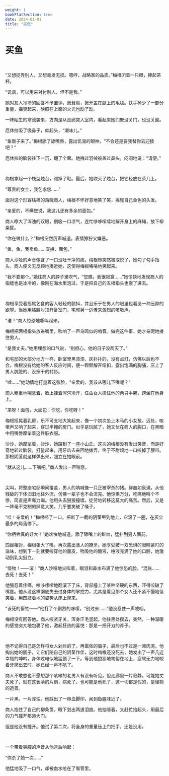 ```yaml
---
weight: 1
bookFlatSection: true
date: 2024-01-01
title: "买鱼"
---
```


# 买鱼

<br/>

“又想捉弄别人，又想毫发无损。嗯哼，战略家的品质。”梅根闭着一只眼，捧起茶杯。

“讥讽，可以用来对付别人，但不是我。”

她对友人冷冷的回答不予置评，耸耸肩，掀开盖在腿上的毛毯。扶手椅少了一部分重量，摇晃起来，映照在上面的火光也动了动。

一阵陌生的寒流袭来，方向是从走廊突入室内，看起来她们既没关门，也没关窗。

厄休拉吸了吸鼻子，仰起头，“潮味儿。”

“鱼贩子来了。”梅根舔了舔嘴唇，露出饥渴的眼神，“不会还是要我替你去迎接吧？”

厄休拉的脑袋往下一沉，翻了个面。她拽过羽绒被盖过鼻头，闷闷地说：“请便。”

<br/>

梅根拿起一个枝型烛台，踢掉了鞋。最后，她吹灭了烛台，把它轻放在茶几上。

“尊贵的女士，我乞求您……”

面对这个形容枯槁的落魄商人，梅根不怀好意地笑了笑，摇晃自己金色的头发。

“亲爱的，不瞒您说，我这儿还有多余的面包。”

商人睁大了浑浊的双眼，倒吸一口凉气，连忙哆哆嗦嗦地解开身上的麻绳，放下柳条筐。

“你在做什么？”梅根突然厉声喊道，表情狰狞又嫌恶。

“鱼，鱼，我卖鱼……交换，面包。”

商人沙哑的声音像含了一口没吐干净的痰。梅根却突然被取悦了，她勾了勾手指头，商人便义无反顾地凑近她，这使得梅根咯咯地笑起来。

“我不要那个。”她往商人的脖子里吹气，“您瞧，我很寂寞……”她愉快地发现商人的指缝也是冰冷的，像刚在海水里泡过，于是把自己的五根指头也嵌了进去。

<br/>

梅根享受着摇尾乞食的客人轻轻的颤抖，并且乐于在男人的眼里也看见一种压抑的欲望。当她用胳膊肘顶开卧室门，宅邸另一边传来激烈的咳嗽声。

“谁？”商人惊恐地嘶叫起来。

梅根把两根指头放进嘴里，吹响了一声鸟鸣似的哨音。做完这件事，她才亲昵地搂住男人。

“是我丈夫。”她用埋怨的口气说，“别担心，他的日子没两天了。”

和宅邸的大部分地方一样，卧室里黑漆漆、灰扑扑的，没有点灯，仿佛以后也不会。梅根没有给她的客人反应时间，便一颗颗解开纽扣，露出饱满的胸脯，压上了男人肮脏的、没擦干的衬衫。

“嘘……”她动情地打量着这张脸，“亲爱的，我该从哪儿下嘴呢？”

商人粗重地喘息着，脸上挂着涔涔冷汗，任由女人擒住他的两只手腕，跨坐在他身上。

“来呀！面包，大面包！你吃，你吃呀！”

梅根摇晃着乳房，乐不可支地大笑起来，像一个初次坐上木马的小女孩。远处，咳嗽声又响了起来，穿过半掩的房门。似乎是玩腻了，她又伏在商人的胸口，在黑暗中用嘴唇摩挲着这件脏衣服。

沙沙，她摩挲着，沙沙，她蹭到了一座小山丘。这次的梅根没有发出笑音，而是好奇地转过脑袋，打量起来，用牙齿去来回地拨弄，终于不耐烦地一口咬掉了腰带。那根阴茎就这样弹出来，翘立在她眼前。

“就从这儿……下嘴吧。”商人发出一声喘息。

<br/>

尖叫，将整座宅邸瞬间覆盖，男人的呐喊像一只正被宰杀的猪。鲜血如泉涌，从他残破的下体汩汩地往外流，仿佛一辈子也不会流完。他惊惧万分，吃痛地叫个不停，简直是声嘶力竭。他用头去狠狠撞墙，徒劳地转移这莫大的痛苦。然后，又是一阵毫不克制的肆意大笑，几乎要笑破了嗓子。

“哇！亲爱的！”梅根呸了一口，把断了一截的阴茎甩到地上，它滚了一圈，在灰尘最多的角落停下。

“你牺牲真的好大！”她欢快地喊道，舔了舔嘴上的鲜血，猛扑到男人面前。

四目相对，梅根张大了嘴，再次露出骇人的獠牙。她享受被一双恐惧的眼睛紧盯的滋味，想到下一刻就要咬穿他的面皮，吮吸他的髓液，唾液充满了她的口腔，她激动到乳尖挺立。

“怪物！——滚！”商人沙哑地尖叫着，眼泪和鼻水布满了他惊恐的脸，“混账……去死！去死！”

他强忍着疼痛，哆哆嗦嗦地翻滚下了床，背部撞上了某种坚硬的东西，吓得咬破了嘴唇。他从没这样彻底失去过身体的掌控力，尤其是看见那个女人还不紧不慢地低笑着，用四肢着地的姿势从床上爬来。

“该死的畜牲——”他打了个剧烈的哆嗦，“别过来……”他没忍住一声哽咽。

梅根没有回答他。商人咬紧牙关，浑身汗毛竖起。他往黑处摸去，突然，一种温暖的感觉突兀地包裹了他，激起狂热的喜悦：那是一把开刃的斧子。

<br/>

他不记得自己是怎样将女人剁烂的了。再嚣张的骗子，最后也不过是一滩肉泥。他掏出她的肠子，让它们陪自己的阴茎作伴，这时梅根还没死去，她发出了一声几近幸福的呻吟，身体过电似地猛颤了一下。等到他狼狈地匍匐在地上，疲软无力地咬着牙爬出去时，她已经一声不吭了。

商人不敢想也不愿想那个咳嗽的老男人有没有听见，但走廊里一片寂静。可能她丈夫死了，就在这亵渎的片刻，病死了。也可能是他死了，这一切都是假的，是怪物的造景。

一片黑。一片浑浊。他踩出了一串血脚印，闻到鱼腥味近了。

商人抱住了自己的柳条筐，眼下划出两道泪痕。他抽噎着，又赶忙抬起头，用最后的力气撞开那道大门。

但是他没有撞开。他试了第二次，将全身的重量压上门把手，还是没用。

<br/>

一个带着哭腔的声音从他背后响起：

“你杀了她一次……”

他猛地吸了一口气，却被血水呛在了喉管里。